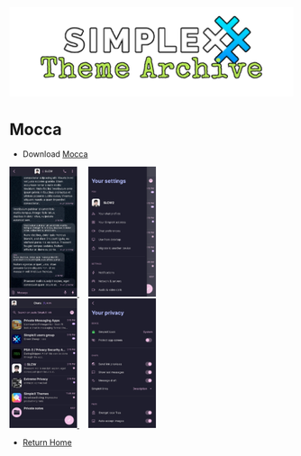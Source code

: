 ![SxC Theme Archive Banner](../resources/SxC_themeBanner.png)

# Mocca

* Download [Mocca](../themes/SxC_mocca.theme)

<a href="../screenshots/SxC_mocca01.jpg" target="_blank">
	<img src="../screenshots/SxC_mocca01.jpg" width="120">
</a>&nbsp;&nbsp;&nbsp;
<a href="../screenshots/SxC_mocca02.jpg" target="_blank">
	<img src="../screenshots/SxC_mocca02.jpg" width="120">
</a>
<br>
<a href="../screenshots/SxC_mocca03.jpg" target="_blank">
	<img src="../screenshots/SxC_mocca03.jpg" width="120">
</a>&nbsp;&nbsp;&nbsp;
<a href="../screenshots/SxC_mocca04.jpg" target="_blank">
	<img src="../screenshots/SxC_mocca04.jpg" width="120">
</a>

* [Return Home](../)
